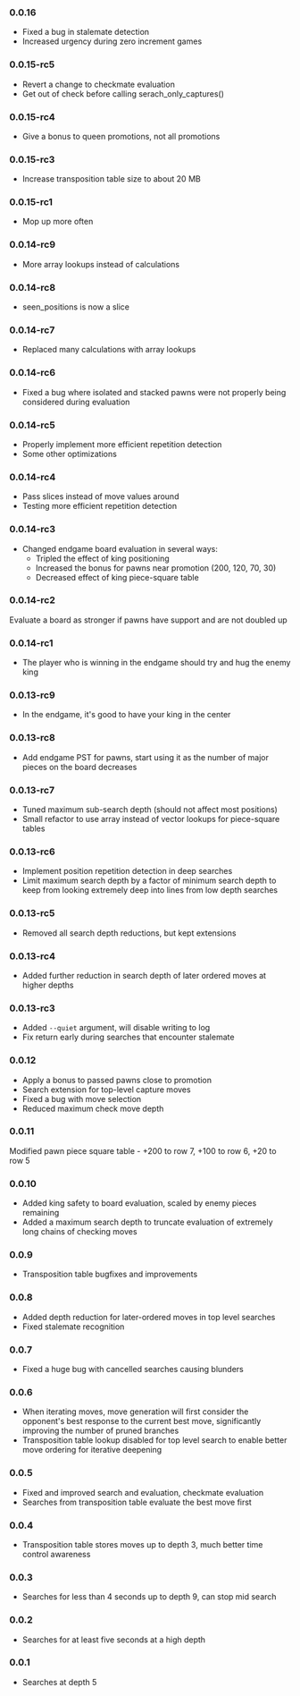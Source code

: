 ### 0.0.16

- Fixed a bug in stalemate detection
- Increased urgency during zero increment games

### 0.0.15-rc5

- Revert a change to checkmate evaluation
- Get out of check before calling serach_only_captures()

### 0.0.15-rc4

- Give a bonus to queen promotions, not all promotions

### 0.0.15-rc3

- Increase transposition table size to about 20 MB

### 0.0.15-rc1

- Mop up more often

### 0.0.14-rc9

- More array lookups instead of calculations

### 0.0.14-rc8

- seen_positions is now a slice

### 0.0.14-rc7

- Replaced many calculations with array lookups

### 0.0.14-rc6

- Fixed a bug where isolated and stacked pawns were not properly being considered during evaluation

### 0.0.14-rc5

- Properly implement more efficient repetition detection
- Some other optimizations

### 0.0.14-rc4

- Pass slices instead of move values around
- Testing more efficient repetition detection

### 0.0.14-rc3

- Changed endgame board evaluation in several ways:
    - Tripled the effect of king positioning
    - Increased the bonus for pawns near promotion (200, 120, 70, 30)
    - Decreased effect of king piece-square table

### 0.0.14-rc2

Evaluate a board as stronger if pawns have support and are not doubled up

### 0.0.14-rc1

- The player who is winning in the endgame should try and hug the enemy king

### 0.0.13-rc9

- In the endgame, it's good to have your king in the center

### 0.0.13-rc8

- Add endgame PST for pawns, start using it as the number of major pieces on the board decreases

### 0.0.13-rc7

- Tuned maximum sub-search depth (should not affect most positions)
- Small refactor to use array instead of vector lookups for piece-square tables

### 0.0.13-rc6

- Implement position repetition detection in deep searches
- Limit maximum search depth by a factor of minimum search depth to keep from looking extremely deep into lines from low depth searches

### 0.0.13-rc5

- Removed all search depth reductions, but kept extensions

### 0.0.13-rc4

- Added further reduction in search depth of later ordered moves at higher depths

### 0.0.13-rc3 

- Added `--quiet` argument, will disable writing to log
- Fix return early during searches that encounter stalemate

### 0.0.12

- Apply a bonus to passed pawns close to promotion
- Search extension for top-level capture moves
- Fixed a bug with move selection
- Reduced maximum check move depth

### 0.0.11

Modified pawn piece square table - +200 to row 7, +100 to row 6, +20 to row 5

### 0.0.10

- Added king safety to board evaluation, scaled by enemy pieces remaining
- Added a maximum search depth to truncate evaluation of extremely long chains of checking moves

### 0.0.9

- Transposition table bugfixes and improvements

### 0.0.8

- Added depth reduction for later-ordered moves in top level searches
- Fixed stalemate recognition

### 0.0.7

- Fixed a huge bug with cancelled searches causing blunders

### 0.0.6

- When iterating moves, move generation will first consider the opponent's best response to the current best move, significantly improving the number of pruned branches
- Transposition table lookup disabled for top level search to enable better move ordering for iterative deepening

### 0.0.5

- Fixed and improved search and evaluation, checkmate evaluation  
- Searches from transposition table evaluate the best move first

### 0.0.4

- Transposition table stores moves up to depth 3, much better time control awareness

### 0.0.3

- Searches for less than 4 seconds up to depth 9, can stop mid search

### 0.0.2

- Searches for at least five seconds at a high depth

### 0.0.1

- Searches at depth 5
